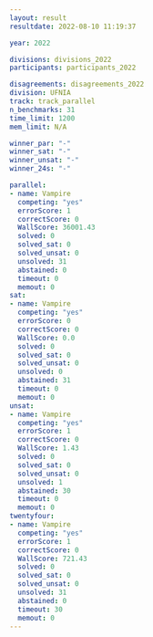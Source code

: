 ```yaml
---
layout: result
resultdate: 2022-08-10 11:19:37

year: 2022

divisions: divisions_2022
participants: participants_2022

disagreements: disagreements_2022
division: UFNIA
track: track_parallel
n_benchmarks: 31
time_limit: 1200
mem_limit: N/A

winner_par: "-"
winner_sat: "-"
winner_unsat: "-"
winner_24s: "-"

parallel:
- name: Vampire
  competing: "yes"
  errorScore: 1
  correctScore: 0
  WallScore: 36001.43
  solved: 0
  solved_sat: 0
  solved_unsat: 0
  unsolved: 31
  abstained: 0
  timeout: 0
  memout: 0
sat:
- name: Vampire
  competing: "yes"
  errorScore: 0
  correctScore: 0
  WallScore: 0.0
  solved: 0
  solved_sat: 0
  solved_unsat: 0
  unsolved: 0
  abstained: 31
  timeout: 0
  memout: 0
unsat:
- name: Vampire
  competing: "yes"
  errorScore: 1
  correctScore: 0
  WallScore: 1.43
  solved: 0
  solved_sat: 0
  solved_unsat: 0
  unsolved: 1
  abstained: 30
  timeout: 0
  memout: 0
twentyfour:
- name: Vampire
  competing: "yes"
  errorScore: 1
  correctScore: 0
  WallScore: 721.43
  solved: 0
  solved_sat: 0
  solved_unsat: 0
  unsolved: 31
  abstained: 0
  timeout: 30
  memout: 0
---
```

